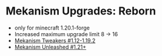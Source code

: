# Mekanism Upgrades: Reborn

- only for minecraft 1.20.1-forge
- Increased maximum upgrade limit 8 -> 16
- [Mekanism Tweakers \#1.12-1.19.2](https://www.curseforge.com/minecraft/mc-mods/mekanism-tweaks)
- [Mekanism Unleashed \#1.21+](https://www.curseforge.com/minecraft/mc-mods/mekanism-unleashed)